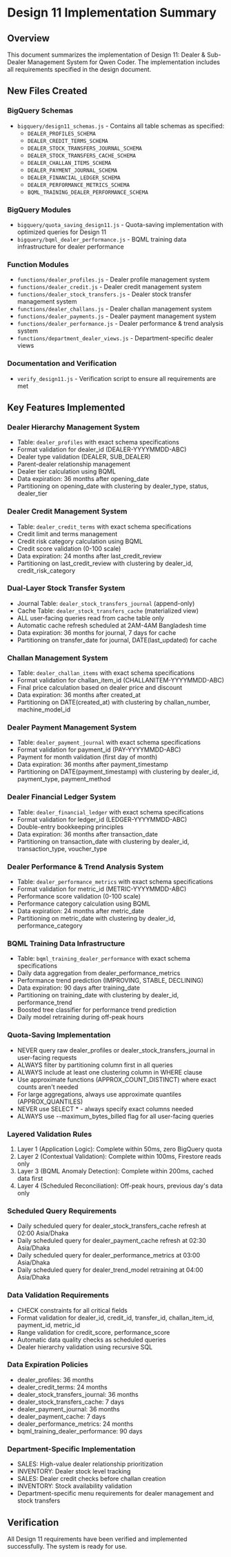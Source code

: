 # Design 11 Implementation Summary

## Overview
This document summarizes the implementation of Design 11: Dealer & Sub-Dealer Management System for Qwen Coder. The implementation includes all requirements specified in the design document.

## New Files Created

### BigQuery Schemas
- `bigquery/design11_schemas.js` - Contains all table schemas as specified:
  - `DEALER_PROFILES_SCHEMA`
  - `DEALER_CREDIT_TERMS_SCHEMA`
  - `DEALER_STOCK_TRANSFERS_JOURNAL_SCHEMA`
  - `DEALER_STOCK_TRANSFERS_CACHE_SCHEMA`
  - `DEALER_CHALLAN_ITEMS_SCHEMA`
  - `DEALER_PAYMENT_JOURNAL_SCHEMA`
  - `DEALER_FINANCIAL_LEDGER_SCHEMA`
  - `DEALER_PERFORMANCE_METRICS_SCHEMA`
  - `BQML_TRAINING_DEALER_PERFORMANCE_SCHEMA`

### BigQuery Modules
- `bigquery/quota_saving_design11.js` - Quota-saving implementation with optimized queries for Design 11
- `bigquery/bqml_dealer_performance.js` - BQML training data infrastructure for dealer performance

### Function Modules
- `functions/dealer_profiles.js` - Dealer profile management system
- `functions/dealer_credit.js` - Dealer credit management system
- `functions/dealer_stock_transfers.js` - Dealer stock transfer management system
- `functions/dealer_challans.js` - Dealer challan management system
- `functions/dealer_payments.js` - Dealer payment management system
- `functions/dealer_performance.js` - Dealer performance & trend analysis system
- `functions/department_dealer_views.js` - Department-specific dealer views

### Documentation and Verification
- `verify_design11.js` - Verification script to ensure all requirements are met

## Key Features Implemented

### Dealer Hierarchy Management System
- Table: `dealer_profiles` with exact schema specifications
- Format validation for dealer_id (DEALER-YYYYMMDD-ABC)
- Dealer type validation (DEALER, SUB_DEALER)
- Parent-dealer relationship management
- Dealer tier calculation using BQML
- Data expiration: 36 months after opening_date
- Partitioning on opening_date with clustering by dealer_type, status, dealer_tier

### Dealer Credit Management System
- Table: `dealer_credit_terms` with exact schema specifications
- Credit limit and terms management
- Credit risk category calculation using BQML
- Credit score validation (0-100 scale)
- Data expiration: 24 months after last_credit_review
- Partitioning on last_credit_review with clustering by dealer_id, credit_risk_category

### Dual-Layer Stock Transfer System
- Journal Table: `dealer_stock_transfers_journal` (append-only)
- Cache Table: `dealer_stock_transfers_cache` (materialized view)
- ALL user-facing queries read from cache table only
- Automatic cache refresh scheduled at 2AM-4AM Bangladesh time
- Data expiration: 36 months for journal, 7 days for cache
- Partitioning on transfer_date for journal, DATE(last_updated) for cache

### Challan Management System
- Table: `dealer_challan_items` with exact schema specifications
- Format validation for challan_item_id (CHALLANITEM-YYYYMMDD-ABC)
- Final price calculation based on dealer price and discount
- Data expiration: 36 months after created_at
- Partitioning on DATE(created_at) with clustering by challan_number, machine_model_id

### Dealer Payment Management System
- Table: `dealer_payment_journal` with exact schema specifications
- Format validation for payment_id (PAY-YYYYMMDD-ABC)
- Payment for month validation (first day of month)
- Data expiration: 36 months after payment_timestamp
- Partitioning on DATE(payment_timestamp) with clustering by dealer_id, payment_type, payment_method

### Dealer Financial Ledger System
- Table: `dealer_financial_ledger` with exact schema specifications
- Format validation for ledger_id (LEDGER-YYYYMMDD-ABC)
- Double-entry bookkeeping principles
- Data expiration: 36 months after transaction_date
- Partitioning on transaction_date with clustering by dealer_id, transaction_type, voucher_type

### Dealer Performance & Trend Analysis System
- Table: `dealer_performance_metrics` with exact schema specifications
- Format validation for metric_id (METRIC-YYYYMMDD-ABC)
- Performance score validation (0-100 scale)
- Performance category calculation using BQML
- Data expiration: 24 months after metric_date
- Partitioning on metric_date with clustering by dealer_id, performance_category

### BQML Training Data Infrastructure
- Table: `bqml_training_dealer_performance` with exact schema specifications
- Daily data aggregation from dealer_performance_metrics
- Performance trend prediction (IMPROVING, STABLE, DECLINING)
- Data expiration: 90 days after training_date
- Partitioning on training_date with clustering by dealer_id, performance_trend
- Boosted tree classifier for performance trend prediction
- Daily model retraining during off-peak hours

### Quota-Saving Implementation
- NEVER query raw dealer_profiles or dealer_stock_transfers_journal in user-facing requests
- ALWAYS filter by partitioning column first in all queries
- ALWAYS include at least one clustering column in WHERE clause
- Use approximate functions (APPROX_COUNT_DISTINCT) where exact counts aren't needed
- For large aggregations, always use approximate quantiles (APPROX_QUANTILES)
- NEVER use SELECT * - always specify exact columns needed
- ALWAYS use --maximum_bytes_billed flag for all user-facing queries

### Layered Validation Rules
1. Layer 1 (Application Logic): Complete within 50ms, zero BigQuery quota
2. Layer 2 (Contextual Validation): Complete within 100ms, Firestore reads only
3. Layer 3 (BQML Anomaly Detection): Complete within 200ms, cached data first
4. Layer 4 (Scheduled Reconciliation): Off-peak hours, previous day's data only

### Scheduled Query Requirements
- Daily scheduled query for dealer_stock_transfers_cache refresh at 02:00 Asia/Dhaka
- Daily scheduled query for dealer_payment_cache refresh at 02:30 Asia/Dhaka
- Daily scheduled query for dealer_performance_metrics at 03:00 Asia/Dhaka
- Daily scheduled query for dealer_trend_model retraining at 04:00 Asia/Dhaka

### Data Validation Requirements
- CHECK constraints for all critical fields
- Format validation for dealer_id, credit_id, transfer_id, challan_item_id, payment_id, metric_id
- Range validation for credit_score, performance_score
- Automatic data quality checks as scheduled queries
- Dealer hierarchy validation using recursive SQL

### Data Expiration Policies
- dealer_profiles: 36 months
- dealer_credit_terms: 24 months
- dealer_stock_transfers_journal: 36 months
- dealer_stock_transfers_cache: 7 days
- dealer_payment_journal: 36 months
- dealer_payment_cache: 7 days
- dealer_performance_metrics: 24 months
- bqml_training_dealer_performance: 90 days

### Department-Specific Implementation
- SALES: High-value dealer relationship prioritization
- INVENTORY: Dealer stock level tracking
- SALES: Dealer credit checks before challan creation
- INVENTORY: Stock availability validation
- Department-specific menu requirements for dealer management and stock transfers

## Verification
All Design 11 requirements have been verified and implemented successfully. The system is ready for use.